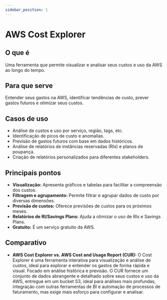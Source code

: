 ```yaml
---
sidebar_position: 1
---
```


# AWS Cost Explorer

## O que é
Uma ferramenta que permite visualizar e analisar seus custos e uso da AWS ao longo do tempo.

## Para que serve
Entender seus gastos na AWS, identificar tendências de custo, prever gastos futuros e otimizar seus custos.

## Casos de uso
- Análise de custos e uso por serviço, região, tags, etc.
- Identificação de picos de custo e anomalias.
- Previsão de gastos futuros com base em dados históricos.
- Análise de relatórios de instâncias reservadas (RIs) e planos de poupança.
- Criação de relatórios personalizados para diferentes stakeholders.

## Principais pontos
- **Visualização:** Apresenta gráficos e tabelas para facilitar a compreensão dos custos.
- **Filtragem e agrupamento:** Permite filtrar e agrupar dados de custo por diversas dimensões.
- **Previsão de custos:** Oferece previsões de custos para os próximos meses.
- **Relatórios de RI/Savings Plans:** Ajuda a otimizar o uso de RIs e Savings Plans.
- **Gratuito:** É um serviço gratuito da AWS.

## Comparativo
- **AWS Cost Explorer vs. AWS Cost and Usage Report (CUR):** O Cost Explorer é uma ferramenta interativa para visualização e análise de custos, ideal para explorar e entender os gastos de forma rápida e visual. Focado em análise histórica e previsão. O CUR fornece um conjunto de dados abrangente e detalhado sobre seus custos e uso da AWS, entregue em um bucket S3, ideal para análises mais profundas, integração com outras ferramentas de BI e automação de processos de faturamento, mas exige mais esforço para configurar e analisar. 